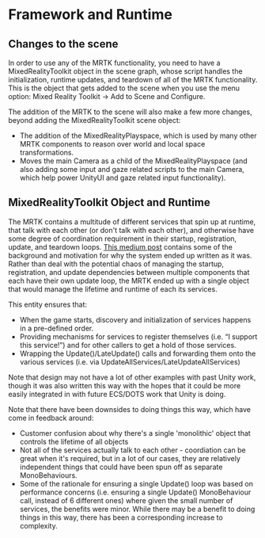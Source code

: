 # Framework and Runtime

## Changes to the scene

In order to use any of the MRTK functionality, you need to have a MixedRealityToolkit object in the
scene graph, whose script handles the initialization, runtime updates, and teardown of all of the
MRTK functionality. This is the object that gets added to the scene when you use the menu option:
Mixed Reality Toolkit -> Add to Scene and Configure.

The addition of the MRTK to the scene will also make a few more changes, beyond adding the
MixedRealityToolkit scene object:

- The addition of the MixedRealityPlayspace, which is used by many other MRTK components to reason over
  world and local space transformations.
- Moves the main Camera as a child of the MixedRealityPlayspace (and also adding some input and gaze
  related scripts to the main Camera, which help power UnityUI and gaze related input
  functionality).

## MixedRealityToolkit Object and Runtime

The MRTK contains a multitude of different services that spin up at runtime, that talk with each other (or don't talk
with each other), and otherwise have some degree of coordination requirement in their startup, registration, update,
and teardown loops. [This medium post](https://medium.com/@stephen_hodgson/the-mixed-reality-framework-6fdb5c11feb2)
contains some of the background and motivation for why the system ended up written as it was. Rather than deal with
the potential chaos of managing the startup, registration, and update dependencies between multiple components that
each have their own update loop, the MRTK ended up with a single object that would manage the lifetime and runtime
of each its services.

This entity ensures that:
- When the game starts, discovery and initialization of services happens in a pre-defined order.
- Providing mechanisms for services to register themselves (i.e. “I support this service!”) and for other callers to get a hold of those services.
- Wrapping the Update()/LateUpdate() calls and forwarding them onto the various services (i.e. via UpdateAllServices/LateUpdateAllServices)

Note that design may not have a lot of other examples with past Unity work, though it was also written this way with
the hopes that it could be more easily integrated in with future ECS/DOTS work that Unity is doing.

Note that there have been downsides to doing things this way, which have come in feedback around:

- Customer confusion about why there's a single 'monolithic' object that controls the lifetime of all objects
- Not all of the services actually talk to each other - coordiation can be great when it's required, but in a lot
  of our cases, they are relatively independent things that could have been spun off as separate MonoBehaviours.
- Some of the rationale for ensuring a single Update() loop was based on performance concerns (i.e. ensuring a
  single Update() MonoBehaviour call, instead of 6 different ones) where given the small number of services,
  the benefits were minor. While there may be a benefit to doing things in this way, there has been
  a corresponding increase to complexity.


